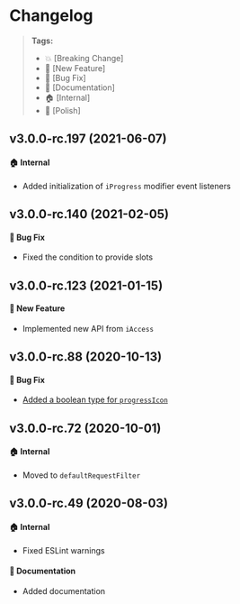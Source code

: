 Changelog
=========

> **Tags:**
> - :boom:       [Breaking Change]
> - :rocket:     [New Feature]
> - :bug:        [Bug Fix]
> - :memo:       [Documentation]
> - :house:      [Internal]
> - :nail_care:  [Polish]

## v3.0.0-rc.197 (2021-06-07)

#### :house: Internal

* Added initialization of `iProgress` modifier event listeners

## v3.0.0-rc.140 (2021-02-05)

#### :bug: Bug Fix

* Fixed the condition to provide slots

## v3.0.0-rc.123 (2021-01-15)

#### :rocket: New Feature

* Implemented new API from `iAccess`

## v3.0.0-rc.88 (2020-10-13)

#### :bug: Bug Fix

* [Added a boolean type for `progressIcon`](https://github.com/V4Fire/Client/pull/409/files)

## v3.0.0-rc.72 (2020-10-01)

#### :house: Internal

* Moved to `defaultRequestFilter`

## v3.0.0-rc.49 (2020-08-03)

#### :house: Internal

* Fixed ESLint warnings

#### :memo: Documentation

* Added documentation
